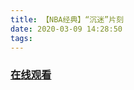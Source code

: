 ```yaml
---
title: 【NBA经典】“沉迷”片刻
date: 2020-03-09 14:28:50
tags:
---
```


### <a href="https://www.weibo.com/tv/v/IxM1eugQo?fid=1034:4480491093426179" target="_blank">在线观看</a>


